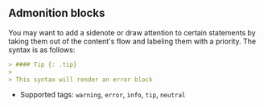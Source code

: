 ##  Admonition blocks

You may want to add a sidenote or draw attention to certain statements by taking them out of the content's flow and labeling them with a priority. The syntax is as follows:

```markdown
> #### Tip {: .tip}
>
> This syntax will render an error block
```
- Supported tags: `warning`, `error`, `info`, `tip`, `neutral`
